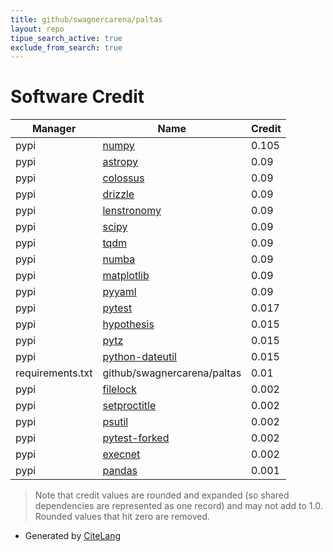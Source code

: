 ```yaml
---
title: github/swagnercarena/paltas
layout: repo
tipue_search_active: true
exclude_from_search: true
---
```

# Software Credit

|Manager|Name|Credit|
|-------|----|------|
|pypi|[numpy](https://www.numpy.org)|0.105|
|pypi|[astropy](http://astropy.org)|0.09|
|pypi|[colossus](https://bitbucket.org/bdiemer/colossus)|0.09|
|pypi|[drizzle](https://github.com/spacetelescope/drizzle)|0.09|
|pypi|[lenstronomy](https://github.com/lenstronomy/lenstronomy)|0.09|
|pypi|[scipy](https://scipy.org/)|0.09|
|pypi|[tqdm](https://tqdm.github.io)|0.09|
|pypi|[numba](https://numba.pydata.org)|0.09|
|pypi|[matplotlib](https://matplotlib.org)|0.09|
|pypi|[pyyaml](https://pyyaml.org/)|0.09|
|pypi|[pytest](https://docs.pytest.org/en/latest/)|0.017|
|pypi|[hypothesis](https://pypi.org/project/hypothesis)|0.015|
|pypi|[pytz](https://pypi.org/project/pytz)|0.015|
|pypi|[python-dateutil](https://pypi.org/project/python-dateutil)|0.015|
|requirements.txt|github/swagnercarena/paltas|0.01|
|pypi|[filelock](https://pypi.org/project/filelock)|0.002|
|pypi|[setproctitle](https://pypi.org/project/setproctitle)|0.002|
|pypi|[psutil](https://pypi.org/project/psutil)|0.002|
|pypi|[pytest-forked](https://pypi.org/project/pytest-forked)|0.002|
|pypi|[execnet](https://pypi.org/project/execnet)|0.002|
|pypi|[pandas](https://pandas.pydata.org)|0.001|


> Note that credit values are rounded and expanded (so shared dependencies are represented as one record) and may not add to 1.0. Rounded values that hit zero are removed.


- Generated by [CiteLang](https://github.com/vsoch/citelang)
